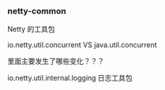 ### netty-common

Netty 的工具包

io.netty.util.concurrent  VS  java.util.concurrent

里面主要发生了哪些变化？？？

io.netty.util.internal.logging      日志工具包